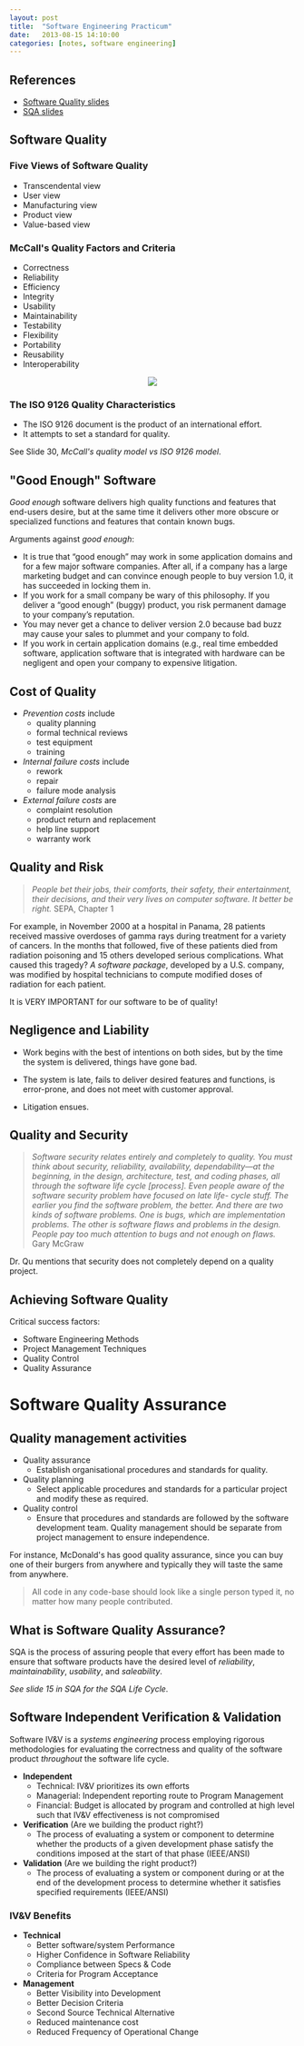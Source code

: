 ```yaml
---
layout: post
title:  "Software Engineering Practicum"
date:   2013-08-15 14:10:00
categories: [notes, software engineering]
---
```


## References

* [Software Quality slides](https://www.dropbox.com/s/rq0pf5or11ff9ch/0.1.SW.Quality.Chapter_14.ppt)
* [SQA slides](https://www.dropbox.com/s/qgobb950vabz0hg/0.2.SoftwareQualityAssurance.ppt)

## Software Quality

### Five Views of Software Quality

* Transcendental view
* User view
* Manufacturing view
* Product view
* Value-based view

### McCall's Quality Factors and Criteria

* Correctness
* Reliability
* Efficiency
* Integrity
* Usability
* Maintainability
* Testability
* Flexibility
* Portability
* Reusability
* Interoperability

<p align="center">
  <img src="http://csis.pace.edu/~marchese/cs615sp/L9/fg1.gif">
</p>

### The ISO 9126 Quality Characteristics

* The ISO 9126 document is the product of an international effort.
* It attempts to set a standard for quality.

See Slide 30, _McCall's quality model vs ISO 9126 model_.

## "Good Enough" Software

_Good enough_ software delivers high quality functions and features that end-users desire, but at the same time it delivers other more obscure or specialized functions and features that contain known bugs.

Arguments against _good enough_:
* It is true that “good enough” may work in some application domains and for a few major software companies. After all, if a company has a large marketing budget and can convince enough people to buy version 1.0, it has succeeded in locking them in.
* If you work for a small company be wary of this philosophy. If you deliver a “good enough” (buggy) product, you risk permanent damage to your company’s reputation.
* You may never get a chance to deliver version 2.0 because bad buzz may cause your sales to plummet and your company to fold.
* If you work in certain application domains (e.g., real time embedded software, application software that is integrated with hardware can be negligent and open your company to expensive litigation.

## Cost of Quality

* _Prevention costs_ include
  * quality planning
  * formal technical reviews
  * test equipment
  * training
* _Internal failure costs_ include
  * rework
  * repair
  * failure mode analysis
* _External failure costs_ are
  * complaint resolution
  * product return and replacement
  * help line support
  * warranty work

## Quality and Risk

> _People bet their jobs, their comforts, their safety, their entertainment, their decisions, and their very lives on computer software. It better be right._ SEPA, Chapter 1

For example, in November 2000 at a hospital in Panama, 28 patients received massive overdoses of gamma rays during treatment for a variety of cancers. In the months that followed, five of these patients died from radiation poisoning and 15 others developed serious complications. What caused this tragedy? _A software package_, developed by a U.S. company, was modified by hospital technicians to compute modified doses of radiation for each patient.

It is VERY IMPORTANT for our software to be of quality!

## Negligence and Liability

* Work begins with the best of intentions on both sides, but by the time the system is delivered, things have gone bad.

* The system is late, fails to deliver desired features and functions, is error-prone, and does not meet with customer approval.

* Litigation ensues.

## Quality and Security

> _Software security relates entirely and completely to quality. You must think about security, reliability, availability, dependability—at the beginning, in the design, architecture, test, and coding phases, all through the software life cycle [process]. Even people aware of the software security problem have focused on late life- cycle stuff. The earlier you find the software problem, the better. And there are two kinds of software problems. One is bugs, which are implementation problems. The other is software flaws and problems in the design. People pay too much attention to bugs and not enough on flaws._ <br />Gary McGraw

Dr. Qu mentions that security does not completely depend on a quality project.

## Achieving Software Quality

Critical success factors:
* Software Engineering Methods
* Project Management Techniques
* Quality Control
* Quality Assurance

# Software Quality Assurance

## Quality management activities

* Quality assurance
  * Establish organisational procedures and standards for quality.
* Quality planning
  * Select applicable procedures and standards for a particular project and modify these as required.
* Quality control
  * Ensure that procedures and standards are followed by the software development team.
Quality management should be separate from project management to ensure independence.

For instance, McDonald's has good quality assurance, since you can buy one of their burgers from anywhere and typically they will taste the same from anywhere.

> All code in any code-base should look like a single person typed it, no matter how many people contributed.

## What is Software Quality Assurance?

SQA is the process of assuring people that every effort has been made to ensure that software products have the desired level of _reliability_, _maintainability_, _usability_, and _saleability_.

_See slide 15 in SQA for the SQA Life Cycle_.

## Software Independent Verification & Validation

Software IV&V is a _systems engineering_ process employing rigorous methodologies for evaluating the correctness and quality of the software product _throughout_ the software life cycle.

* __Independent__
  * Technical: IV&V prioritizes its own efforts
  * Managerial: Independent reporting route to Program Management
  * Financial: Budget is allocated by program and controlled at high level such that IV&V effectiveness is not compromised
* __Verification__ (Are we building the product right?)
  * The process of evaluating a system or component to determine whether the products of a given development phase satisfy the conditions imposed at the start of that phase (IEEE/ANSI)
* __Validation__ (Are we building the right product?)
  * The process of evaluating a system or component during or at the end of the development process to determine whether it satisfies specified requirements (IEEE/ANSI)

### IV&V Benefits

* __Technical__
  * Better software/system Performance
  * Higher Confidence in Software Reliability
  * Compliance between Specs & Code
  * Criteria for Program Acceptance
* __Management__
  * Better Visibility into Development
  * Better Decision Criteria 
  * Second Source Technical Alternative
  * Reduced maintenance cost
  * Reduced Frequency of Operational Change